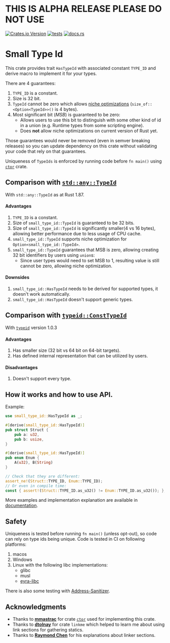 # THIS IS ALPHA RELEASE PLEASE DO NOT USE

[![Crates.io Version](https://img.shields.io/crates/v/small_type_id)](https://crates.io/crates/small_type_id)
[![tests](https://github.com/AngelicosPhosphoros/small_type_id/actions/workflows/ci.yml/badge.svg?branch=master)](https://github.com/AngelicosPhosphoros/small_type_id/actions)
[![docs.rs](https://img.shields.io/docsrs/small_type_id)](https://docs.rs/small_type_id/latest/small_type_id/)

# Small Type Id

This crate provides trait `HasTypeId` with associated constant `TYPE_ID` and derive macro to implement it for your types.

There are 4 guarantees:

1. `TYPE_ID` is a constant.
2. Size is 32 bit.
3. `TypeId` cannot be zero which allows [niche optimizations][1] (`size_of::<Option<TypeId>>()` is 4 bytes).
4. Most significant bit (_MSB_) is guaranteed to be zero:
   * Allows users to use this bit to distinguish with some other kind of id in a union (e.g. Runtime types from some scripting engine).
   * Does **not** allow niche optimizations on current version of Rust yet.

Those guarantees would never be removed (even in semver breaking releases) so you can update dependency on this crate without validating your code that rely on that guarantees.

Uniqueness of `TypeIds` is enforced by running code before `fn main()` using [`ctor`][5] crate.

## Comparison with [`std::any::TypeId`][4]

With `std::any::TypeId` as at Rust 1.87.

#### Advantages

1. `TYPE_ID` is a constant.
2. Size of `small_type_id::TypeId` is guaranteed to be 32 bits.
3. Size of `small_type_id::TypeId` is significantly smaller(4 vs 16 bytes), allowing better performance due to less usage of CPU cache.
4. `small_type_id::TypeId` supports niche optimization for `Option<small_type_id::TypeId>`.
5. `small_type_id::TypeId` guarantees that MSB is zero, allowing creating 32 bit identifiers by users using `union`s:
   * Since user types would need to set MSB to 1, resulting value is still cannot be zero, allowing niche optimization.

#### Downsides

1. `small_type_id::HasTypeId` needs to be derived for supported types, it doesn't work automatically.
2. `small_type_id::HasTypeId` doesn't support generic types.

## Comparison with [`typeid::ConstTypeId`][2]

With [`typeid`][3] version 1.0.3

#### Advantages

1. Has smaller size (32 bit vs 64 bit on 64-bit targets).
2. Has defined internal representation that can be utilized by users.

#### Disadvantages

1. Doesn't support every type.

## How it works and how to use API.

Example:

```rust
use small_type_id::HasTypeId as _;

#[derive(small_type_id::HasTypeId)]
pub struct Struct {
    pub a: u32,
    pub b: usize,
}

#[derive(small_type_id::HasTypeId)]
pub enum Enum {
    A(u32), B(String)
}

// Check that they are different:
assert_ne!(Struct::TYPE_ID, Enum::TYPE_ID);
// Or even in compile time:
const { assert!(Struct::TYPE_ID.as_u32() != Enum::TYPE_ID.as_u32()); };
```

More examples and implementation explanation are available in [documentation][6].

## Safety

Uniqueness is tested before running `fn main()` (unless opt-out), so code can rely on type ids being unique.
Code is tested in CI on following platforms:

1. macos
2. Windows
3. Linux with the following libc implementations:
    * glibc
    * musl
    * [eyra-libc][10]

There is also some testing with [Address-Sanitizer][11].

## Acknowledgments

* Thanks to [**mmastrac**][7] for crate [`ctor`][5] used for implementing this crate.
* Thanks to [**dtolnay**][8] for crate `linkme` which helped to learn me about using
link sections for gathering statics.
* Thanks to [**Raymond Chen**][9] for his explanations about linker sections.

[1]: https://doc.rust-lang.org/std/option/index.html#representation
[2]: https://docs.rs/typeid/1.0.3/typeid/struct.ConstTypeId.html
[3]: https://crates.io/crates/typeid
[4]: https://doc.rust-lang.org/std/any/struct.TypeId.html
[5]: https://crates.io/crates/ctor
[6]: https://docs.rs/small_type_id/latest/small_type_id/
[7]: https://crates.io/users/mmastrac
[8]: https://crates.io/users/dtolnay
[9]: https://devblogs.microsoft.com/oldnewthing/author/oldnewthing
[10]: https://crates.io/crates/eyra
[11]: https://doc.rust-lang.org/beta/unstable-book/compiler-flags/sanitizer.html#addresssanitizer

